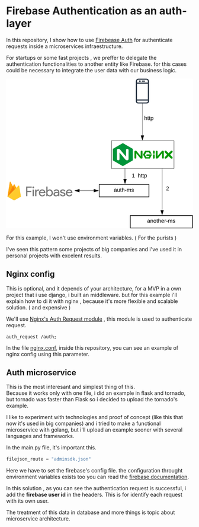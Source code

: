 # Firebase Authentication as an auth-layer 

In this repository, I show how to use [Firebease Auth](https://firebase.google.com/docs/auth "Firebease Auth's page") for authenticate requests inside a microservices infraestructure.


For startups or some fast projects , we preffer to delegate the authentication functionalities to another entity like Firebase. for this cases could be necessary to integrate the user data with our business logic. 

![Flow firebase authentication](/flow-diagram.png?raw=true "Optional Title")

For this example, I won't use environment variables. ( For the purists )

I've seen this pattern some projects of big companies and i've used it in personal projects with excelent results. 


## Nginx config
This is optional, and it depends of your architecture, for a MVP in a own project that i use django, i built an middleware. but for this example i'll explain how to di it with nginx , because it's more flexible and scalable solution.  ( and expensive )

We'll use [Nginx's Auth Request module](http://nginx.org/en/docs/http/ngx_http_auth_request_module.html "Nginx's Auth Request module") , this module is used to authenticate request.

```nginx
auth_request /auth;
```

In the file [nginx.conf](/nginx.conf), inside this repository, you can see an example of nginx config using this parameter. 

## Auth microservice
This is the most interesant and simplest thing of this.   
Because it works only with one file, i did an example in flask and tornado, but tornado was faster than Flask so i decided to upload the tornado's example. 
  
I like to experiment with technologies and proof of concept (like this that now it's used in big companies) and i tried to make a functional microservice with golang, but i'll upload an example sooner with several languages and frameworks.

In the main.py file, it's important this.

```python
filejson_route = "adminsdk.json"
```
Here we have to set the firebase's config file. the configuration throught environment variables exists too you can read the [firebase documentation](https://firebase.google.com/docs/admin/setup/#python).

In this solution , as you can see the authentication request is successful, i add the **firebase user id** in the headers. This is for identify each request with its own user. 

The treatment of this data in database and more things is topic about microservice architecture. 